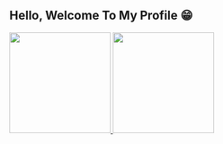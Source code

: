 ## Hello, Welcome To My Profile 😁

 <div>
   <a href="https://github.com/Sheilaneisd">
   <img height="180em" src="https://github-readme-stats.vercel.app/api?username=Sheilaneisd&show_icons=true&theme=tokyonight&include_all_commits=true&count_private=true"/>
   <img height="180em" src="https://github-readme-stats.vercel.app/api/top-langs/?username=Sheilaneisd&layout=compact&langs_count=6&theme=tokyonight"/>
</div>

 
 
